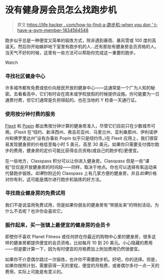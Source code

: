 # 没有健身房会员怎么找跑步机

> 原文:[https://life hacker . com/how-to-find-a-跑步机-when you don ' t-have-a-gym-member-1834564548](https://lifehacker.com/how-to-find-a-treadmill-when-you-dont-have-a-gym-member-1834564548)

跑步似乎总是一种便宜又简单的锻炼方式，除非遇到暴雨、暴风雪或 100 度的高温天。然后你开始嫉妒地下室里有跑步机的人...还有那些有健身房会员资格的人。当天气不好的时候，这里有一些方法可以帮助你完成这一重要的跑步。

Watch

### 寻找社区健身中心

许多城市都有免费或低价向居民开放的健身中心——这通常是一个广为人知的秘密。去看看高中，它们有时会在周末或学校放假的时候提供设施。你可能要为一日通票付费，但它们通常是负担得起的。也在当地的 Y 检查一天通行证。

### 使用按分钟付费的服务

[Flexit](https://flexit.fit/) 和 [Popin](https://popin.fit/) 都出售按分钟计算的健身房准入，尽管它们目前只在少数城市可用。(Flexit 在“纽约、新泽西州、弗吉尼亚州、马里兰州、亚利桑那州、伊利诺伊州和佛罗里达州”设有办事处 Popin 似乎只是纽约市。)在 Flexit 应用上，我们很容易发现健身房的价格低至每小时 5 美元，高至 30 美元。如果你只需要支付偶尔跑步的费用，健身房的定价可能比获得会员资格(或自己的跑步机)更便宜。

在一些地方，Classpass 积分可以让你进入健身房。Classpass 但是一些“课程”仅仅是开放健身房的时间段——同样，取决于地点。你也可以选择有氧运动来代替跑步锻炼。*如果*你附近的 Classpass 上有几家方便的健身房，并且*如果*价格对你有利，这可能是偶尔进行跑步机锻炼的好方法。

### 寻找商业健身房的免费试用

我们不是说滥用免费试用，但是如果你朋友的健身房有“带朋友来”的特别活动，为什么不去呢？也许你会喜欢它。

### 振作起来，买一张镇上最便宜的健身房的会员卡

即使你不喜欢 Planet Fitness 或任何挤在你最近的购物中心里的健身房，很多这样的健身房都提供便宜的会员资格，比如每月 10 到 20 美元。小心隐藏的费用——但是要计算一下，因为有时便宜的月租费加上附加费用仍然很便宜。

如果你不介意偶尔跳过一次锻炼，也许你不需要跑步机。好吧，你的选择。但是，如果你按照计划，需要获得一天的里程，便宜的月租费，或者偶尔多付一点一天的费用，实际上可能是有意义的。